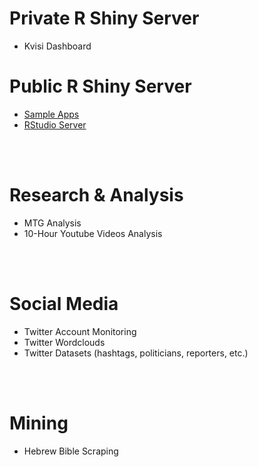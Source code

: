 # Private R Shiny Server
* Kvisi Dashboard  
# Public R Shiny Server
* [Sample Apps](http://shiny.stedogin.xyz/sample-apps "Sample Shiny Apps")
* [RStudio Server](http://shiny.stedogin.xyz:8787 "RStudio Server")
<br/>
<br/>

# Research & Analysis
* MTG Analysis
* 10-Hour Youtube Videos Analysis 
<br/>
<br/>

# Social Media
* Twitter Account Monitoring
* Twitter Wordclouds
* Twitter Datasets (hashtags, politicians, reporters, etc.)
<br/>
<br/>

# Mining
* Hebrew Bible Scraping
